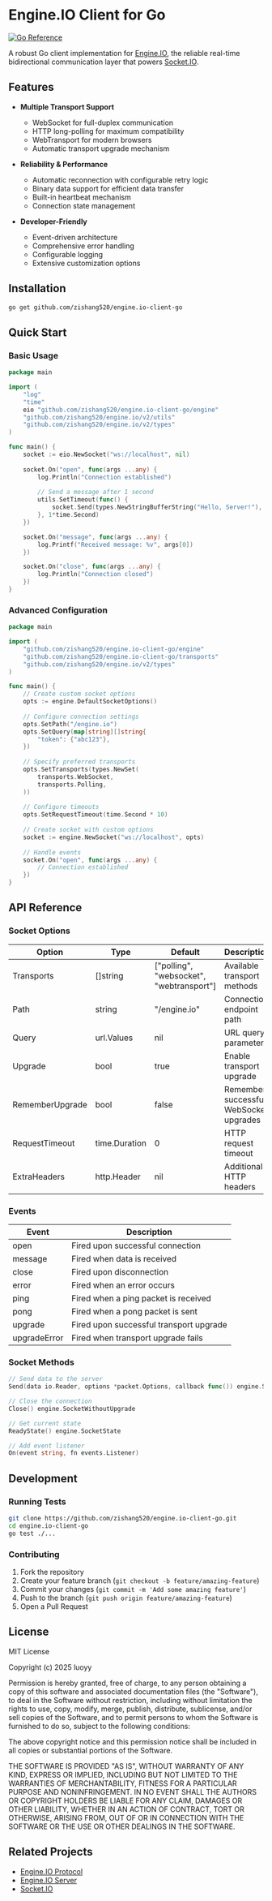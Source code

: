 # Engine.IO Client for Go

[![Go Reference](https://pkg.go.dev/badge/github.com/zishang520/engine.io-client-go.svg)](https://pkg.go.dev/github.com/zishang520/engine.io-client-go)

A robust Go client implementation for [Engine.IO](http://github.com/zishang520/engine.io), the reliable real-time bidirectional communication layer that powers [Socket.IO](http://github.com/zishang520/socket.io).

## Features

- **Multiple Transport Support**
  - WebSocket for full-duplex communication
  - HTTP long-polling for maximum compatibility
  - WebTransport for modern browsers
  - Automatic transport upgrade mechanism

- **Reliability & Performance**
  - Automatic reconnection with configurable retry logic
  - Binary data support for efficient data transfer
  - Built-in heartbeat mechanism
  - Connection state management

- **Developer-Friendly**
  - Event-driven architecture
  - Comprehensive error handling
  - Configurable logging
  - Extensive customization options

## Installation

```bash
go get github.com/zishang520/engine.io-client-go
```

## Quick Start

### Basic Usage

```go
package main

import (
    "log"
    "time"
    eio "github.com/zishang520/engine.io-client-go/engine"
    "github.com/zishang520/engine.io/v2/utils"
    "github.com/zishang520/engine.io/v2/types"
)

func main() {
    socket := eio.NewSocket("ws://localhost", nil)
    
    socket.On("open", func(args ...any) {
        log.Println("Connection established")
        
        // Send a message after 1 second
        utils.SetTimeout(func() {
            socket.Send(types.NewStringBufferString("Hello, Server!"), nil, nil)
        }, 1*time.Second)
    })

    socket.On("message", func(args ...any) {
        log.Printf("Received message: %v", args[0])
    })

    socket.On("close", func(args ...any) {
        log.Println("Connection closed")
    })
}
```

### Advanced Configuration

```go
package main

import (
    "github.com/zishang520/engine.io-client-go/engine"
    "github.com/zishang520/engine.io-client-go/transports"
    "github.com/zishang520/engine.io/v2/types"
)

func main() {
    // Create custom socket options
    opts := engine.DefaultSocketOptions()
    
    // Configure connection settings
    opts.SetPath("/engine.io")
    opts.SetQuery(map[string][]string{
        "token": {"abc123"},
    })
    
    // Specify preferred transports
    opts.SetTransports(types.NewSet(
        transports.WebSocket,
        transports.Polling,
    ))
    
    // Configure timeouts
    opts.SetRequestTimeout(time.Second * 10)
    
    // Create socket with custom options
    socket := engine.NewSocket("ws://localhost", opts)
    
    // Handle events
    socket.On("open", func(args ...any) {
        // Connection established
    })
}
```

## API Reference

### Socket Options

| Option | Type | Default | Description |
|--------|------|---------|-------------|
| Transports | []string | ["polling", "websocket", "webtransport"] | Available transport methods |
| Path | string | "/engine.io" | Connection endpoint path |
| Query | url.Values | nil | URL query parameters |
| Upgrade | bool | true | Enable transport upgrade |
| RememberUpgrade | bool | false | Remember successful WebSocket upgrades |
| RequestTimeout | time.Duration | 0 | HTTP request timeout |
| ExtraHeaders | http.Header | nil | Additional HTTP headers |

### Events

| Event | Description |
|-------|-------------|
| open | Fired upon successful connection |
| message | Fired when data is received |
| close | Fired upon disconnection |
| error | Fired when an error occurs |
| ping | Fired when a ping packet is received |
| pong | Fired when a pong packet is sent |
| upgrade | Fired upon successful transport upgrade |
| upgradeError | Fired when transport upgrade fails |

### Socket Methods

```go
// Send data to the server
Send(data io.Reader, options *packet.Options, callback func()) engine.SocketWithoutUpgrade

// Close the connection
Close() engine.SocketWithoutUpgrade

// Get current state
ReadyState() engine.SocketState

// Add event listener
On(event string, fn events.Listener)
```

## Development

### Running Tests

```bash
git clone https://github.com/zishang520/engine.io-client-go.git
cd engine.io-client-go
go test ./...
```

### Contributing

1. Fork the repository
2. Create your feature branch (`git checkout -b feature/amazing-feature`)
3. Commit your changes (`git commit -m 'Add some amazing feature'`)
4. Push to the branch (`git push origin feature/amazing-feature`)
5. Open a Pull Request

## License

MIT License

Copyright (c) 2025 luoyy

Permission is hereby granted, free of charge, to any person obtaining a copy of this software and associated documentation files (the "Software"), to deal in the Software without restriction, including without limitation the rights to use, copy, modify, merge, publish, distribute, sublicense, and/or sell copies of the Software, and to permit persons to whom the Software is furnished to do so, subject to the following conditions:

The above copyright notice and this permission notice shall be included in all copies or substantial portions of the Software.

THE SOFTWARE IS PROVIDED "AS IS", WITHOUT WARRANTY OF ANY KIND, EXPRESS OR IMPLIED, INCLUDING BUT NOT LIMITED TO THE WARRANTIES OF MERCHANTABILITY, FITNESS FOR A PARTICULAR PURPOSE AND NONINFRINGEMENT. IN NO EVENT SHALL THE AUTHORS OR COPYRIGHT HOLDERS BE LIABLE FOR ANY CLAIM, DAMAGES OR OTHER LIABILITY, WHETHER IN AN ACTION OF CONTRACT, TORT OR OTHERWISE, ARISING FROM, OUT OF OR IN CONNECTION WITH THE SOFTWARE OR THE USE OR OTHER DEALINGS IN THE SOFTWARE.

## Related Projects

- [Engine.IO Protocol](https://github.com/socketio/engine.io-protocol)
- [Engine.IO Server](https://github.com/zishang520/engine.io)
- [Socket.IO](https://github.com/zishang520/socket.io)